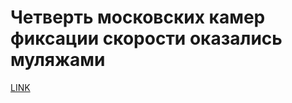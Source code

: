 # Четверть московских камер фиксации скорости оказались муляжами



[LINK](https://varlamov.ru/1819270.html)